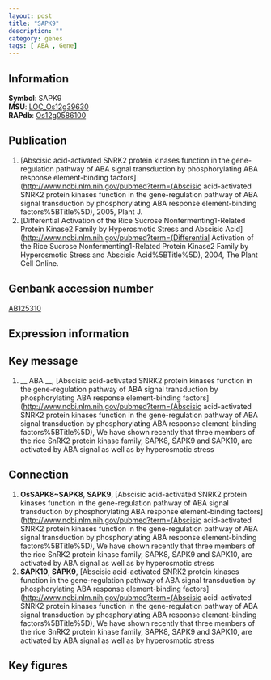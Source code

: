 ```yaml
---
layout: post
title: "SAPK9"
description: ""
category: genes
tags: [ ABA , Gene]
---
```


## Information
__Symbol__: SAPK9  
__MSU__: [LOC_Os12g39630](http://rice.plantbiology.msu.edu/cgi-bin/ORF_infopage.cgi?orf=LOC_Os12g39630)  
__RAPdb__: [Os12g0586100](http://rapdb.dna.affrc.go.jp/viewer/gbrowse_details/irgsp1?name=Os12g0586100)  

## Publication
1. [Abscisic acid-activated SNRK2 protein kinases function in the gene-regulation pathway of ABA signal transduction by phosphorylating ABA response element-binding factors](http://www.ncbi.nlm.nih.gov/pubmed?term=(Abscisic acid-activated SNRK2 protein kinases function in the gene-regulation pathway of ABA signal transduction by phosphorylating ABA response element-binding factors%5BTitle%5D), 2005, Plant J.
2. [Differential Activation of the Rice Sucrose Nonfermenting1-Related Protein Kinase2 Family by Hyperosmotic Stress and Abscisic Acid](http://www.ncbi.nlm.nih.gov/pubmed?term=(Differential Activation of the Rice Sucrose Nonfermenting1-Related Protein Kinase2 Family by Hyperosmotic Stress and Abscisic Acid%5BTitle%5D), 2004, The Plant Cell Online.

## Genbank accession number
[AB125310](http://www.ncbi.nlm.nih.gov/nuccore/AB125310)

## Expression information

## Key message
1. __ ABA __, [Abscisic acid-activated SNRK2 protein kinases function in the gene-regulation pathway of ABA signal transduction by phosphorylating ABA response element-binding factors](http://www.ncbi.nlm.nih.gov/pubmed?term=(Abscisic acid-activated SNRK2 protein kinases function in the gene-regulation pathway of ABA signal transduction by phosphorylating ABA response element-binding factors%5BTitle%5D),  We have shown recently that three members of the rice SnRK2 protein kinase family, SAPK8, SAPK9 and SAPK10, are activated by ABA signal as well as by hyperosmotic stress

## Connection
1. __OsSAPK8~SAPK8__, __SAPK9__, [Abscisic acid-activated SNRK2 protein kinases function in the gene-regulation pathway of ABA signal transduction by phosphorylating ABA response element-binding factors](http://www.ncbi.nlm.nih.gov/pubmed?term=(Abscisic acid-activated SNRK2 protein kinases function in the gene-regulation pathway of ABA signal transduction by phosphorylating ABA response element-binding factors%5BTitle%5D),  We have shown recently that three members of the rice SnRK2 protein kinase family, SAPK8, SAPK9 and SAPK10, are activated by ABA signal as well as by hyperosmotic stress
2. __SAPK10__, __SAPK9__, [Abscisic acid-activated SNRK2 protein kinases function in the gene-regulation pathway of ABA signal transduction by phosphorylating ABA response element-binding factors](http://www.ncbi.nlm.nih.gov/pubmed?term=(Abscisic acid-activated SNRK2 protein kinases function in the gene-regulation pathway of ABA signal transduction by phosphorylating ABA response element-binding factors%5BTitle%5D),  We have shown recently that three members of the rice SnRK2 protein kinase family, SAPK8, SAPK9 and SAPK10, are activated by ABA signal as well as by hyperosmotic stress

## Key figures


